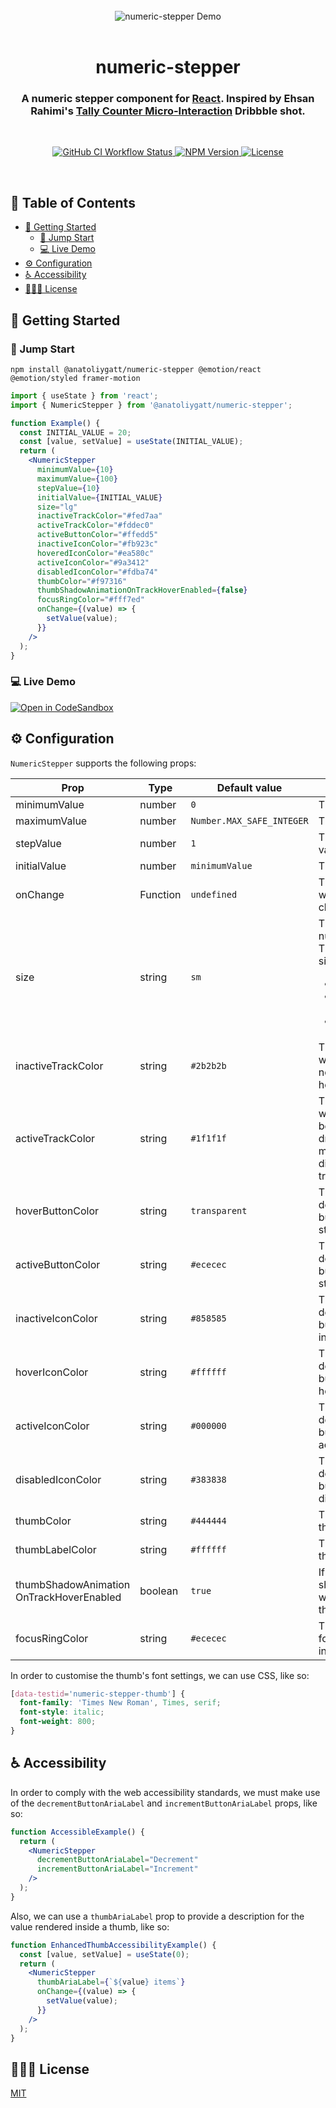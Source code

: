 <br>

<div align="center">
  <img src="assets/demo.gif" alt="numeric-stepper Demo">
</div>

<br>

<h1 align="center">numeric-stepper</h1>
<h3 align="center">A numeric stepper component for <a href="https://reactjs.org">React</a>. Inspired by Ehsan Rahimi's <a href="https://dribbble.com/shots/16434514-Tally-Counter-Micro-Interaction">Tally Counter Micro-Interaction</a> Dribbble shot.</h3>

<br>

<p align="center">
  <a href="https://github.com/anatoliygatt/numeric-stepper/actions?query=workflow%3ACI">
    <img src="https://img.shields.io/github/workflow/status/anatoliygatt/numeric-stepper/CI/master?style=for-the-badge&logo=github&label=CI&labelColor=000000" alt="GitHub CI Workflow Status">
  </a>
  <a href="https://www.npmjs.com/package/@anatoliygatt/numeric-stepper">
    <img src="https://img.shields.io/npm/v/@anatoliygatt/numeric-stepper.svg?style=for-the-badge&logo=npm&labelColor=000000" alt="NPM Version">
  </a>
  <a href="https://github.com/anatoliygatt/numeric-stepper/blob/master/LICENSE">
    <img src="https://img.shields.io/github/license/anatoliygatt/numeric-stepper.svg?style=for-the-badge&logo=opensourceinitiative&logoColor=ffffff&labelColor=000000" alt="License">
  </a>
</p>

<br>

## 📖 Table of Contents

- [🚀 Getting Started](#-getting-started)
  - [🐇 Jump Start](#-jump-start)
  - [💻 Live Demo](#-live-demo)
- [⚙️ Configuration](#%EF%B8%8F-configuration)
- [♿️ Accessibility](#%EF%B8%8F-accessibility)
- [👨🏼‍⚖️ License](#%EF%B8%8F-license)

## 🚀 Getting Started

### 🐇 Jump Start

```shell
npm install @anatoliygatt/numeric-stepper @emotion/react @emotion/styled framer-motion
```

```jsx
import { useState } from 'react';
import { NumericStepper } from '@anatoliygatt/numeric-stepper';

function Example() {
  const INITIAL_VALUE = 20;
  const [value, setValue] = useState(INITIAL_VALUE);
  return (
    <NumericStepper
      minimumValue={10}
      maximumValue={100}
      stepValue={10}
      initialValue={INITIAL_VALUE}
      size="lg"
      inactiveTrackColor="#fed7aa"
      activeTrackColor="#fddec0"
      activeButtonColor="#ffedd5"
      inactiveIconColor="#fb923c"
      hoveredIconColor="#ea580c"
      activeIconColor="#9a3412"
      disabledIconColor="#fdba74"
      thumbColor="#f97316"
      thumbShadowAnimationOnTrackHoverEnabled={false}
      focusRingColor="#fff7ed"
      onChange={(value) => {
        setValue(value);
      }}
    />
  );
}
```

### 💻 Live Demo

[![Open in CodeSandbox](https://codesandbox.io/static/img/play-codesandbox.svg)](https://codesandbox.io/s/demo-for-anatoliygatt-numeric-stepper-mllfyl)

## ⚙️ Configuration

`NumericStepper` supports the following props:

| Prop                                        | Type     | Default value             | Description                                                                                                                                        |
| ------------------------------------------- | -------- | ------------------------- | -------------------------------------------------------------------------------------------------------------------------------------------------- |
| minimumValue                                | number   | `0`                       | The minimum value.                                                                                                                                 |
| maximumValue                                | number   | `Number.MAX_SAFE_INTEGER` | The maximum value.                                                                                                                                 |
| stepValue                                   | number   | `1`                       | The step increment value.                                                                                                                          |
| initialValue                                | number   | `minimumValue`            | The initial value.                                                                                                                                 |
| onChange                                    | Function | `undefined`               | The callback invoked when the value changes.                                                                                                       |
| size                                        | string   | `sm`                      | The size of the numeric stepper. There are 3 available sizes:<ul><li>`sm` — 185x74px</li><li>`md` — 277.5x111px</li><li>`lg` — 370x148px</li></ul> |
| inactiveTrackColor                          | string   | `#2b2b2b`                 | The color of the track while the thumb is not being horizontally dragged.                                                                          |
| activeTrackColor                            | string   | `#1f1f1f`                 | The color of the track while the thumb is being horizontally dragged and is at the maximum trackable distance from the track's center.             |
| hoverButtonColor                            | string   | `transparent`             | The color of the decrement/increment button in a hover state.                                                                                      |
| activeButtonColor                           | string   | `#ececec`                 | The color of the decrement/increment button in an active state.                                                                                    |
| inactiveIconColor                           | string   | `#858585`                 | The color of the decrement/increment button icon in an inactive state.                                                                             |
| hoverIconColor                              | string   | `#ffffff`                 | The color of the decrement/increment button icon in a hover state.                                                                                 |
| activeIconColor                             | string   | `#000000`                 | The color of the decrement/increment button icon in an active state.                                                                               |
| disabledIconColor                           | string   | `#383838`                 | The color of the decrement/increment button icon in a disabled state.                                                                              |
| thumbColor                                  | string   | `#444444`                 | The color of the thumb.                                                                                                                            |
| thumbLabelColor                             | string   | `#ffffff`                 | The color of the thumb's label.                                                                                                                    |
| thumbShadowAnimation<br>OnTrackHoverEnabled | boolean  | `true`                    | If `true`, the thumb's shadow will animate when hovering over the track.                                                                           |
| focusRingColor                              | string   | `#ececec`                 | The color of the focus ring of the interactive elements.                                                                                           |

In order to customise the thumb's font settings, we can use CSS, like so:

```css
[data-testid='numeric-stepper-thumb'] {
  font-family: 'Times New Roman', Times, serif;
  font-style: italic;
  font-weight: 800;
}
```

## ♿️ Accessibility

In order to comply with the web accessibility standards, we must make use of the `decrementButtonAriaLabel` and `incrementButtonAriaLabel` props, like so:

```jsx
function AccessibleExample() {
  return (
    <NumericStepper
      decrementButtonAriaLabel="Decrement"
      incrementButtonAriaLabel="Increment"
    />
  );
}
```

Also, we can use a `thumbAriaLabel` prop to provide a description for the value rendered inside a thumb, like so:

```jsx
function EnhancedThumbAccessibilityExample() {
  const [value, setValue] = useState(0);
  return (
    <NumericStepper
      thumbAriaLabel={`${value} items`}
      onChange={(value) => {
        setValue(value);
      }}
    />
  );
}
```

## 👨🏼‍⚖️ License

[MIT](https://github.com/anatoliygatt/numeric-stepper/blob/master/LICENSE)
